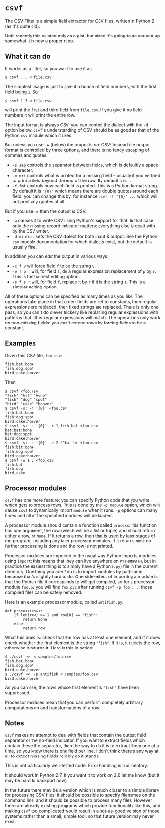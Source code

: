 # `csvf`
The CSV Filter is a simple field extractor for CSV files, written in Python 2 (as it's quite old).

Until recently this existed only as a gist, but since it's going to be souped up somewhat it is now a proper repo.

## What it can do
It works as a filter, so you want to use it as

```
$ csvf ... < file.csv
```

The simplest usage is just to give it a bunch of field numbers, with the first field being `1`.  So


```
$ csvf 1 3 < file.csv
```

will print the first and third field from `file.csv`.  If you give it no field numbers it will print the entire row.

The input format is always CSV: you can control the dialect with the `-d` option below.  `csvf`'s understanding of CSV should be as good as that of the Python `csv` module which it uses.

But unless you use `-w` (below) the output is *not* CSV!  Instead the output format is controlled by three options, and there is no fancy escaping of commas and quotes.

- `-s sep` controls the separator between fields, which is defaultly a space character.
- `-m mri` controls what is printed for a missing field – usually if you've tried to print a field beyond the end of the row.  By default it is `-`.
- `-f fmt` controls how each field is printed.  This is a Python format string.  By default it is `"{0}"` which means there are double quotes around each field: you can change this by, for instance `csvf -f '{0}' ...` which will not print any quotes at all.

But if you use `-w` then the output *is* CSV.

- `-w` causes it to write CSV using Python's support for that.  In that case only the missing record indicator matters: everything else is dealt with by the CSV writer.
- `-d dialect` sets the CSV dialect for both input & output.  See the Python `csv` module documentation for which dialects exist, but the default is usually fine.

In addition you can *edit* the output in various ways.

- `-c f v` will force field `f` to be the string `v`.
- `-e f p r` will, for field `f`, do a regular expression replacement of `p` by `r`.  This is the hairiest editing option.
- `-s f s r` will, for field `f`, replace it by `r` if it is the string `s`.  This is a simpler editing option.

All of these options can be specified as many times as you like.  The operations take place in that order: fields are set to constants, then regular expressions are replaced, then fixed strings are replaced.  There is only one pass, so you can't do clever trickery like replacing regular expressions with patterns that other regular expressions will match.  The operations only work on non-missing fields: you can't extend rows by forcing fields to be a constant.

## Examples
Given this CSV file, `foo.csv`:

```
fish,bat,bone
fish,dog,spot
bird,cake,hoover
```

Then

```
$ csvf <foo.csv
"fish" "bat" "bone"
"fish" "dog" "spot"
"bird" "cake" "hoover"
$ csvf -s: -f '{0}' <foo.csv
fish:bat:bone
fish:dog:spot
bird:cake:hoover
$ csvf -s: -f '{0}' -r 1 fish bat <foo.csv
bat:bat:bone
bat:dog:spot
bird:cake:hoover
$ csvf -s: -f '{0}' -e 2 '^ba' bi <foo.csv
fish:bit:bone
fish:dog:spot
bird:cake:hoover
$ csvf -w 1 2 <foo.csv
fish,bat
fish,dog
bird,cake
```

## Processor modules
`csvf` has one more feature: you can specify Python code that you write which gets to process rows.  This is done by the `-p module` option, which will cause `csvf` to dynamically import `module` when it runs. `-p` options can many times and all of the specified modules will be loaded.

A processor module should contain a function called `process`: this function has one argument, the row (which will be a list or tuple) and should return either a row, or `None`.  If it returns a row, then that is used by later stages of the program, including any later processor modules.  If it returns `None` no further processing is done and the row is not printed.

Processor modules are imported in the usual way Python imports modules using `import`: this means that they can live anywhere on `PYTHONPATH`, but in practice the easiest thing is to simply have a Python (`.py`) file in the current directory.  One thing you *can't* do is to import modules by pathname, because that's slightly hard to do.  One side-effect of importing a module is that the Python file it corresponds to will get compiled, so for a processor module `foo.py` you will find `foo.pyc` after running `csvf -p foo ...`: those compiled files can be safely removed.

Here is an example processor module, called `antifish.py`:

```
def process(row):
    if len(row) >= 1 and row[0] == "fish":
        return None
    else:
        return row
```

What this does is: check that the row has at least one element, and if it does check whether the first element is the string `"fish"`.  If it is, it rejects the row, otherwise it returns it.  Here is this in action:

```
$ ./csvf -w  < samples/foo.csv
fish,bat,bone
fish,dog,spot
bird,cake,hoover
$ ./csvf -w  -p antifish < samples/foo.csv
bird,cake,hoover
```

As you can see, the rows whose first element is `"fish"` have been suppressed.

Processor modules mean that you can perform completely arbitrary computations on and transformations of a row.

## Notes
`csvf` makes no attempt to deal with fields that contain the output field separator or the no-field indicator.  If you want to extract fields which contain these the separator, then the way to do it is to extract them one at a time, so you know there is one field per line.  I don't think there's any way at all to detect missing fields reliably as it stands.

This is not particularly well-tested code.  Error handling is rudimentary.

It should work in Python 2.7.  If you want it to work on 2.6 let me know (but it may be hard to backport now).

In the future there may be a version which is much closer to a simple library for processing CSV files: it should be possible to specify filenames on the command line, and it should be possible to process many files.  However there are already existing programs which provide functionality like this, and making `csvf` too complicated would result in a not-as-good version of those systems rather than a small, simple tool: so that future version may never exist.
